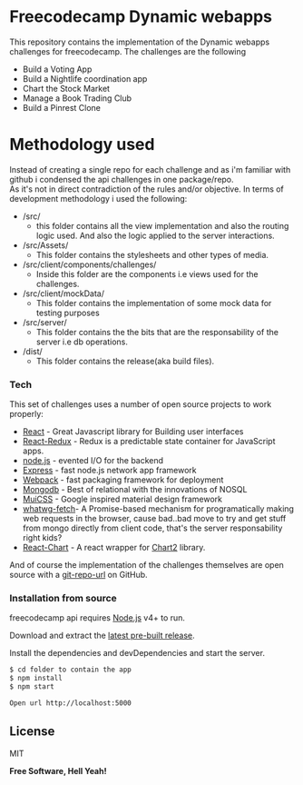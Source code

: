 # Freecodecamp Dynamic webapps



This repository contains the implementation of the Dynamic webapps challenges for freecodecamp.
The challenges are the following
  - Build a Voting App
  - Build a Nightlife coordination app
  - Chart the Stock Market
  - Manage a Book Trading Club
  - Build a Pinrest Clone

# Methodology used
Instead of creating a single repo for each challenge and as i'm familiar with github i condensed the api challenges in one package/repo.  
As it's not in direct contradiction of the rules and/or objective.
In terms of development methodology i used the following:
  
  - /src/
    - this folder contains all the view implementation and also the routing logic used.
      And also the logic applied to the server interactions. 
  - /src/Assets/
    - This folder contains the stylesheets and other types of media.
  - /src/client/components/challenges/
    - Inside this folder are the components i.e views used for the challenges.
  - /src/client/mockData/
    - This folder contains the implementation of some mock data for testing purposes
  - /src/server/
    - This folder contains the the bits that are the responsability of the server i.e db operations.
  - /dist/
    - This folder contains the release(aka build files).
  



### Tech

This set of challenges uses a number of open source projects to work properly:
* [React] - Great Javascript library for Building user interfaces
* [React-Redux] - Redux is a predictable state container for JavaScript apps.
* [node.js] - evented I/O for the backend
* [Express] - fast node.js network app framework 
* [Webpack] - fast packaging framework for deployment
* [Mongodb] - Best of relational with the innovations of NOSQL
* [MuiCSS] - Google inspired material design framework
* [whatwg-fetch]- A Promise-based mechanism for programatically making web requests in the browser, 
                    cause bad..bad move to try and get stuff from mongo directly from client code, that's the server responsability right kids?
* [React-Chart] - A react wrapper for [Chart2] library.


And of course the implementation of the challenges themselves are open source with a [git-repo-url]
 on GitHub.

### Installation from source

freecodecamp api  requires [Node.js](https://nodejs.org/) v4+ to run.

Download and extract the [latest pre-built release](https://github.com/jonniebigodes/freecodecampdynamicwebapps/releases).

Install the dependencies and devDependencies and start the server.

```sh
$ cd folder to contain the app
$ npm install 
$ npm start

Open url http://localhost:5000
```


License
----

MIT


**Free Software, Hell Yeah!**

[//]: # (These are reference links used in the body of this note and get stripped out when the markdown processor does its job. There is no need to format nicely because it shouldn't be seen. Thanks SO - http://stackoverflow.com/questions/4823468/store-comments-in-markdown-syntax)
   [React-Chart]: <https://github.com/gor181/react-chartjs-2>
   [React-Redux]: <https://github.com/reactjs/react-redux>
   [whatwg-fetch]: <https://github.com/github/fetch>
   [React-Bootstrap]: <https://react-bootstrap.github.io/>
   [git-repo-url]: <https://github.com/jonniebigodes/freecodecampdynamicwebapps.git>
   [node.js]: <http://nodejs.org>
   [express]: <http://expressjs.com>
   [React]: <https://facebook.github.io/react/>
   [Webpack]: <https://webpack.github.io/>
   [Mongodb]: <https://www.mongodb.com/>
   [Unirest]: <http://unirest.io/nodejs.html>
   [Async]: <https://github.com/caolan/async>
   [Chart2]: <http://www.chartjs.org/>
   [MuiCSS]:<https://www.muicss.com/>
   [PlGh]:  <https://github.com/jonniebigodes/freecodecampdynamicwebapps/tree/master/plugins/github/readme.md>
   
